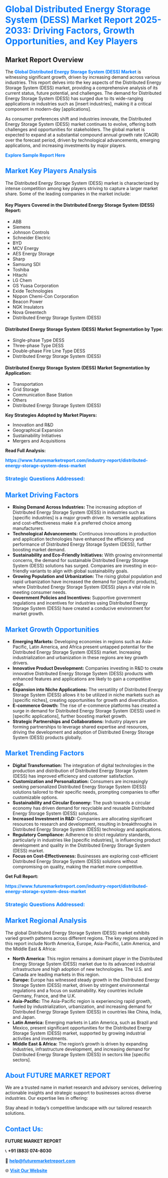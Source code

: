 <h1 style="color: #007BFF;">Global Distributed Energy Storage System (DESS) Market Report 2025-2033: Driving Factors, Growth Opportunities, and Key Players</h1>

<section id="overview">
<h2>Market Report Overview</h2>
<p>The <a href="https://www.futuremarketreport.com/industry-report/distributed-energy-storage-system-dess-market" style="color: #007BFF; text-decoration: none;"><strong>Global Distributed Energy Storage System (DESS) Market</strong></a> is witnessing significant growth, driven by increasing demand across various industries. This report delves into the key aspects of the Distributed Energy Storage System (DESS) market, providing a comprehensive analysis of its current status, future potential, and challenges. The demand for Distributed Energy Storage System (DESS) has surged due to its wide-ranging applications in industries such as [insert industries], making it a critical component in modern-day [applications].</p>
<p>As consumer preferences shift and industries innovate, the Distributed Energy Storage System (DESS) market continues to evolve, offering both challenges and opportunities for stakeholders. The global market is expected to expand at a substantial compound annual growth rate (CAGR) over the forecast period, driven by technological advancements, emerging applications, and increasing investments by major players.</p>
</section>

<section id="overview">
<p><a href="https://www.futuremarketreport.com/request-sample/reportId=99825" style="color: #007BFF; text-decoration: none;"><strong>Explore Sample Report Here</strong></a></p>
</section>

<section id="key-players">
<h2 style="color: #007BFF;">Market Key Players Analysis</h2>
<p>The Distributed Energy Storage System (DESS) market is characterized by intense competition among key players striving to capture a larger market share. Some of the leading companies in the market include:</p>
<h4>Key Players Covered in the Distributed Energy Storage System (DESS) Report:</h4>
<ul><li>ABB</li><li>Siemens</li><li>Johnson Controls</li><li>Schneider Electric</li><li>BYD</li><li>MCV Energy</li><li>AES Energy Storage</li><li>Sharp</li><li>Samsung SDI</li><li>Toshiba</li><li>Hitachi</li><li>LG Chem</li><li>GS Yuasa Corporation</li><li>Exide Technologies</li><li>Nippon Chemi-Con Corporation</li><li>Beacon Power</li><li>NGK Insulators</li><li>Nova Greentech</li><li>Distributed Energy Storage System (DESS)</li></ul>
<h4>Distributed Energy Storage System (DESS) Market Segmentation by Type:</h4>
<ul><li>Single-phase Type DESS</li><li>Three-phase Type DESS</li><li>Double-phase Fire Line Type DESS</li><li>Distributed Energy Storage System (DESS)</li></ul>

<h4>Distributed Energy Storage System (DESS) Market Segmentation by Application:</h4>
<ul><li>Transportation</li><li>Grid Storage</li><li>Communication Base Station</li><li>Others</li><li>Distributed Energy Storage System (DESS)</li></ul>
<p><strong>Key Strategies Adopted by Market Players:</strong></p>
<ul>
<li>Innovation and R&D</li>
<li>Geographical Expansion</li>
<li>Sustainability Initiatives</li>
<li>Mergers and Acquisitions</li>
</ul>
</section>

<section>
<p><strong>Read Full Analysis: </strong></p><a href="https://www.futuremarketreport.com/industry-report/distributed-energy-storage-system-dess-market" style="color: #007BFF; text-decoration: none;"><strong>https://www.futuremarketreport.com/industry-report/distributed-energy-storage-system-dess-market</strong></a>
<h3 style="color: #007BFF;">Strategic Questions Addressed:</h3>
</section>

<section id="driving-factors">
<h2 style="color: #007BFF;">Market Driving Factors</h2>
<ul>
<li><strong>Rising Demand Across Industries:</strong> The increasing adoption of Distributed Energy Storage System (DESS) in industries such as [specific industries] is a major growth driver. Its versatile applications and cost-effectiveness make it a preferred choice among manufacturers.</li>
<li><strong>Technological Advancements:</strong> Continuous innovations in production and application technologies have enhanced the efficiency and performance of Distributed Energy Storage System (DESS), further boosting market demand.</li>
<li><strong>Sustainability and Eco-Friendly Initiatives:</strong> With growing environmental concerns, the demand for sustainable Distributed Energy Storage System (DESS) solutions has surged. Companies are investing in eco-friendly variants to align with global sustainability goals.</li>
<li><strong>Growing Population and Urbanization:</strong> The rising global population and rapid urbanization have increased the demand for [specific products], where Distributed Energy Storage System (DESS) plays a vital role in meeting consumer needs.</li>
<li><strong>Government Policies and Incentives:</strong> Supportive government regulations and incentives for industries using Distributed Energy Storage System (DESS) have created a conducive environment for market growth.</li>
</ul>
</section>

<section id="growth-opportunities">
<h2 style="color: #007BFF;">Market Growth Opportunities</h2>
<ul>
<li><strong>Emerging Markets:</strong> Developing economies in regions such as Asia-Pacific, Latin America, and Africa present untapped potential for the Distributed Energy Storage System (DESS) market. Increasing industrialization and urbanization in these regions are key growth drivers.</li>
<li><strong>Innovative Product Development:</strong> Companies investing in R&D to create innovative Distributed Energy Storage System (DESS) products with enhanced features and applications are likely to gain a competitive edge.</li>
<li><strong>Expansion into Niche Applications:</strong> The versatility of Distributed Energy Storage System (DESS) allows it to be utilized in niche markets such as [specific niches], creating opportunities for growth and diversification.</li>
<li><strong>E-commerce Growth:</strong> The rise of e-commerce platforms has created a surge in demand for Distributed Energy Storage System (DESS) used in [specific applications], further boosting market growth.</li>
<li><strong>Strategic Partnerships and Collaborations:</strong> Industry players are forming partnerships to leverage shared expertise and resources, driving the development and adoption of Distributed Energy Storage System (DESS) products globally.</li>
</ul>
</section>

<section id="trending-factors">
<h2 style="color: #007BFF;">Market Trending Factors</h2>
<ul>
<li><strong>Digital Transformation:</strong> The integration of digital technologies in the production and distribution of Distributed Energy Storage System (DESS) has improved efficiency and customer satisfaction.</li>
<li><strong>Customization and Personalization:</strong> Consumers are increasingly seeking personalized Distributed Energy Storage System (DESS) solutions tailored to their specific needs, prompting companies to offer customizable options.</li>
<li><strong>Sustainability and Circular Economy:</strong> The push towards a circular economy has driven demand for recyclable and reusable Distributed Energy Storage System (DESS) solutions.</li>
<li><strong>Increased Investment in R&D:</strong> Companies are allocating significant resources to research and development, resulting in breakthroughs in Distributed Energy Storage System (DESS) technology and applications.</li>
<li><strong>Regulatory Compliance:</strong> Adherence to strict regulatory standards, particularly in industries like [specific industries], is influencing product development and quality in the Distributed Energy Storage System (DESS) market.</li>
<li><strong>Focus on Cost-Effectiveness:</strong> Businesses are exploring cost-efficient Distributed Energy Storage System (DESS) solutions without compromising on quality, making the market more competitive.</li>
</ul>
</section>

<section>
<p><strong>Get Full Report: </strong></p><a href="https://www.futuremarketreport.com/industry-report/distributed-energy-storage-system-dess-market" style="color: #007BFF; text-decoration: none;"><strong>https://www.futuremarketreport.com/industry-report/distributed-energy-storage-system-dess-market</strong></a>
<h3 style="color: #007BFF;">Strategic Questions Addressed:</h3>
</section>


<section id="regional-analysis">
<h2 style="color: #007BFF;">Market Regional Analysis</h2>
<p>The global Distributed Energy Storage System (DESS) market exhibits varied growth patterns across different regions. The key regions analyzed in this report include North America, Europe, Asia-Pacific, Latin America, and the Middle East & Africa:</p>
<ul>
<li><strong>North America:</strong> This region remains a dominant player in the Distributed Energy Storage System (DESS) market due to its advanced industrial infrastructure and high adoption of new technologies. The U.S. and Canada are leading markets in this region.</li>
<li><strong>Europe:</strong> Europe has witnessed steady growth in the Distributed Energy Storage System (DESS) market, driven by stringent environmental regulations and a focus on sustainability. Key countries include Germany, France, and the U.K.</li>
<li><strong>Asia-Pacific:</strong> The Asia-Pacific region is experiencing rapid growth, fueled by industrialization, urbanization, and increasing demand for Distributed Energy Storage System (DESS) in countries like China, India, and Japan.</li>
<li><strong>Latin America:</strong> Emerging markets in Latin America, such as Brazil and Mexico, present significant opportunities for the Distributed Energy Storage System (DESS) market, supported by growing industrial activities and investments.</li>
<li><strong>Middle East & Africa:</strong> The region’s growth is driven by expanding industries, infrastructure development, and increasing demand for Distributed Energy Storage System (DESS) in sectors like [specific sectors].</li>
</ul>
</section>

<footer>
<h2 style="color: #007BFF;">About FUTURE MARKET REPORT</h2>
<p>We are a trusted name in market research and advisory services, delivering actionable insights and strategic support to businesses across diverse industries. Our expertise lies in offering:</p>

<p>Stay ahead in today’s competitive landscape with our tailored research solutions.</p>

<h2 style="color: #007BFF;">Contact Us:</h2>
<p><strong>FUTURE MARKET REPORT</strong></p>
<p>📞 <strong>+91 (883) 074-8030</strong></p>
<p>📧 <strong><a href="mailto:help@futuremarketreport.com" style="color: #007BFF;">help@futuremarketreport.com</a></strong></p>
<p>🌐 <strong><a href="https://www.futuremarketreport.com/" style="color: #007BFF;">Visit Our Website</a></strong></p>
</footer>